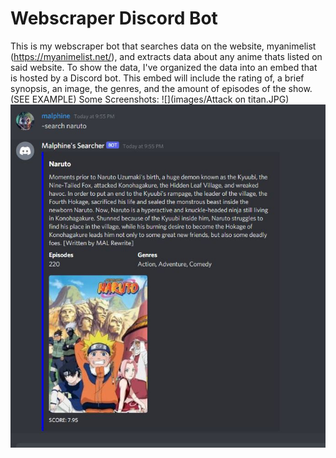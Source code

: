# Webscraper Discord Bot
 This is my webscraper bot that searches data on the website, myanimelist (https://myanimelist.net/), and extracts data about any anime thats listed on said website. To show the data, I've organized the data into an embed that is hosted by a Discord bot.   This embed will include the  rating of, a brief synopsis, an image, the genres, and the amount of episodes of the show. (SEE EXAMPLE)
Some Screenshots:
 ![](images/Attack on titan.JPG)
 ![](images/Naruto.JPG) 
